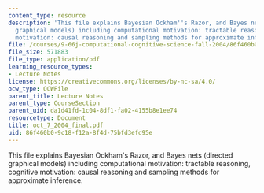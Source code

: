 ```yaml
---
content_type: resource
description: 'This file explains Bayesian Ockham''s Razor, and Bayes nets (directed
  graphical models) including computational motivation: tractable reasoning, cognitive
  motivation: causal reasoning and sampling methods for approximate inference.'
file: /courses/9-66j-computational-cognitive-science-fall-2004/86f460b09c18f12a8f4d75bfd3efd95e_oct_7_2004_final.pdf
file_size: 571883
file_type: application/pdf
learning_resource_types:
- Lecture Notes
license: https://creativecommons.org/licenses/by-nc-sa/4.0/
ocw_type: OCWFile
parent_title: Lecture Notes
parent_type: CourseSection
parent_uid: da1d41fd-1c04-8df1-fa02-4155b8e1ee74
resourcetype: Document
title: oct_7_2004_final.pdf
uid: 86f460b0-9c18-f12a-8f4d-75bfd3efd95e
---
```

This file explains Bayesian Ockham's Razor, and Bayes nets (directed graphical models) including computational motivation: tractable reasoning, cognitive motivation: causal reasoning and sampling methods for approximate inference.